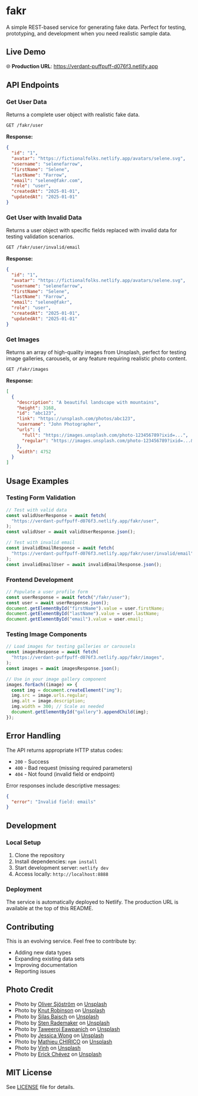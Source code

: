# fakr

A simple REST-based service for generating fake data. Perfect for testing, prototyping, and development when you need realistic sample data.

## Live Demo

🌐 **Production URL**: https://verdant-puffpuff-d076f3.netlify.app

## API Endpoints

### Get User Data

Returns a complete user object with realistic fake data.

```bash
GET /fakr/user
```

**Response:**

```json
{
  "id": "1",
  "avatar": "https://fictionalfolks.netlify.app/avatars/selene.svg",
  "username": "selenefarrow",
  "firstName": "Selene",
  "lastName": "Farrow",
  "email": "selene@fakr.com",
  "role": "user",
  "createdAt": "2025-01-01",
  "updatedAt": "2025-01-01"
}
```

### Get User with Invalid Data

Returns a user object with specific fields replaced with invalid data for testing validation scenarios.

```bash
GET /fakr/user/invalid/email
```

**Response:**

```json
{
  "id": "1",
  "avatar": "https://fictionalfolks.netlify.app/avatars/selene.svg",
  "username": "selenefarrow",
  "firstName": "Selene",
  "lastName": "Farrow",
  "email": "selene@fakr",
  "role": "user",
  "createdAt": "2025-01-01",
  "updatedAt": "2025-01-01"
}
```

### Get Images

Returns an array of high-quality images from Unsplash, perfect for testing image galleries, carousels, or any feature requiring realistic photo content.

```bash
GET /fakr/images
```

**Response:**

```json
[
  {
    "description": "A beautiful landscape with mountains",
    "height": 3168,
    "id": "abc123",
    "link": "https://unsplash.com/photos/abc123",
    "username": "John Photographer",
    "urls": {
      "full": "https://images.unsplash.com/photo-123456789?ixid=...",
      "regular": "https://images.unsplash.com/photo-123456789?ixid=...&w=1080"
    },
    "width": 4752
  }
]
```

## Usage Examples

### Testing Form Validation

```javascript
// Test with valid data
const validUserResponse = await fetch(
  "https://verdant-puffpuff-d076f3.netlify.app/fakr/user",
);
const validUser = await validUserResponse.json();

// Test with invalid email
const invalidEmailResponse = await fetch(
  "https://verdant-puffpuff-d076f3.netlify.app/fakr/user/invalid/email",
);
const invalidEmailUser = await invalidEmailResponse.json();
```

### Frontend Development

```javascript
// Populate a user profile form
const userResponse = await fetch("/fakr/user");
const user = await userResponse.json();
document.getElementById("firstName").value = user.firstName;
document.getElementById("lastName").value = user.lastName;
document.getElementById("email").value = user.email;
```

### Testing Image Components

```javascript
// Load images for testing galleries or carousels
const imagesResponse = await fetch(
  "https://verdant-puffpuff-d076f3.netlify.app/fakr/images",
);
const images = await imagesResponse.json();

// Use in your image gallery component
images.forEach((image) => {
  const img = document.createElement("img");
  img.src = image.urls.regular;
  img.alt = image.description;
  img.width = 300; // Scale as needed
  document.getElementById("gallery").appendChild(img);
});
```

## Error Handling

The API returns appropriate HTTP status codes:

- `200` - Success
- `400` - Bad request (missing required parameters)
- `404` - Not found (invalid field or endpoint)

Error responses include descriptive messages:

```json
{
  "error": "Invalid field: emails"
}
```

## Development

### Local Setup

1. Clone the repository
2. Install dependencies: `npm install`
3. Start development server: `netlify dev`
4. Access locally: `http://localhost:8888`

### Deployment

The service is automatically deployed to Netlify. The production URL is available at the top of this README.

## Contributing

This is an evolving service. Feel free to contribute by:

- Adding new data types
- Expanding existing data sets
- Improving documentation
- Reporting issues

## Photo Credit

- Photo by [Oliver Sjöström](https://unsplash.com/@ollivves) on [Unsplash](https://unsplash.com/photos/man-surfboarding-during-daytime-y-GMWtWW_H8)
- Photo by [Knut Robinson](https://unsplash.com/@knut____robinson) on [Unsplash](https://unsplash.com/photos/man-in-black-shorts-surfing-on-sea-during-daytime-DTHtjyRuozs)
- Photo by [Silas Baisch](https://unsplash.com/@silasbaisch) on [Unsplash](https://unsplash.com/photos/high-angle-photography-of-man-surfing-giant-wave-L78RstAZuTY)
- Photo by [Sten Rademaker](https://unsplash.com/@stenrademaker) on [Unsplash](https://unsplash.com/photos/red-and-blue-kayaks-on-white-wooden-fence-1kXi2x9t9Fg)
- Photo by [Taweeroj Eawpanich](https://unsplash.com/@surferholiday) on [Unsplash](https://unsplash.com/photos/woman-holding-white-surfboard-walking-on-shore-uJ1fwrVerpA)
- Photo by [Jessica Wong](https://unsplash.com/@jess_adventures808) on [Unsplash](https://unsplash.com/photos/person-in-red-dress-walking-on-beach-during-sunset-a-uAZGSlS2g)
- Photo by [Mathieu CHIRICO](https://unsplash.com/@matthewchrc) on [Unsplash](https://unsplash.com/photos/black-and-white-photo-of-man-surfing-JSEn2f96rzY)
- Photo by [Vinh](https://unsplash.com/@nicolasvinh) on [Unsplash](https://unsplash.com/photos/a-woman-in-a-wet-suit-carrying-a-surfboard-VGiim2fPfmY)
- Photo by [Erick Chévez](https://unsplash.com/@vuodesign) on [Unsplash](https://unsplash.com/photos/a-man-sitting-on-a-bench-holding-a-surfboard-wMHZsFZg7oI)

## MIT License

See [LICENSE](LICENSE) file for details.
